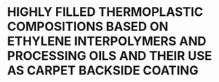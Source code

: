 # HIGHLY FILLED THERMOPLASTIC COMPOSITIONS BASED ON ETHYLENE INTERPOLYMERS AND PROCESSING OILS AND THEIR USE AS CARPET BACKSIDE COATING
